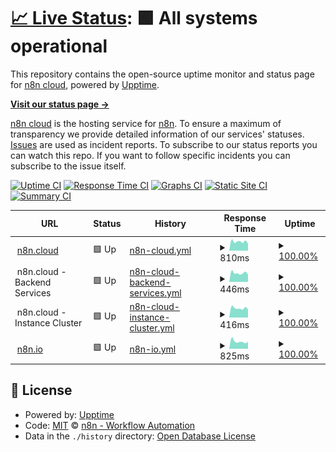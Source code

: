# [📈 Live Status](https://n8n-io.github.io/n8n-cloud-status): <!--live status--> **🟩 All systems operational**

This repository contains the open-source uptime monitor and status page for [n8n cloud](https://n8n.cloud), powered by [Upptime](https://github.com/upptime/upptime).

[**Visit our status page →**](https://n8n-io.github.io/n8n-cloud-status)

[n8n cloud](https://n8n.cloud) is the hosting service for [n8n](https://github.com/n8n-io/n8n). To ensure a maximum of transparency we provide detailed information of our services' statuses. [Issues](https://github.com/n8n-io/n8n-cloud-status/issues) are used as incident reports. To subscribe to our status reports you can watch this repo. If you want to follow specific incidents you can subscribe to the issue itself.

[![Uptime CI](https://github.com/n8n-io/n8n-cloud-status/workflows/Uptime%20CI/badge.svg)](https://github.com/upptime/upptime/actions?query=workflow%3A%22Uptime+CI%22)
[![Response Time CI](https://github.com/n8n-io/n8n-cloud-status/workflows/Response%20Time%20CI/badge.svg)](https://github.com/upptime/upptime/actions?query=workflow%3A%22Response+Time+CI%22)
[![Graphs CI](https://github.com/n8n-io/n8n-cloud-status/workflows/Graphs%20CI/badge.svg)](https://github.com/upptime/upptime/actions?query=workflow%3A%22Graphs+CI%22)
[![Static Site CI](https://github.com/n8n-io/n8n-cloud-status/workflows/Static%20Site%20CI/badge.svg)](https://github.com/upptime/upptime/actions?query=workflow%3A%22Static+Site+CI%22)
[![Summary CI](https://github.com/n8n-io/n8n-cloud-status/workflows/Summary%20CI/badge.svg)](https://github.com/upptime/upptime/actions?query=workflow%3A%22Summary+CI%22)

<!--start: status pages-->
<!-- This summary is generated by Upptime (https://github.com/upptime/upptime) -->
<!-- Do not edit this manually, your changes will be overwritten -->
<!-- prettier-ignore -->
| URL | Status | History | Response Time | Uptime |
| --- | ------ | ------- | ------------- | ------ |
| <img alt="" src="https://favicons.githubusercontent.com/app.n8n.cloud" height="13"> [n8n.cloud](https://app.n8n.cloud/login) | 🟩 Up | [n8n-cloud.yml](https://github.com/n8n-io/n8n-cloud-status/commits/HEAD/history/n8n-cloud.yml) | <details><summary><img alt="Response time graph" src="./graphs/n8n-cloud/response-time-week.png" height="20"> 810ms</summary><br><a href="https://status.n8n.cloud/history/n8n-cloud"><img alt="Response time 1189" src="https://img.shields.io/endpoint?url=https%3A%2F%2Fraw.githubusercontent.com%2Fn8n-io%2Fn8n-cloud-status%2FHEAD%2Fapi%2Fn8n-cloud%2Fresponse-time.json"></a><br><a href="https://status.n8n.cloud/history/n8n-cloud"><img alt="24-hour response time 857" src="https://img.shields.io/endpoint?url=https%3A%2F%2Fraw.githubusercontent.com%2Fn8n-io%2Fn8n-cloud-status%2FHEAD%2Fapi%2Fn8n-cloud%2Fresponse-time-day.json"></a><br><a href="https://status.n8n.cloud/history/n8n-cloud"><img alt="7-day response time 810" src="https://img.shields.io/endpoint?url=https%3A%2F%2Fraw.githubusercontent.com%2Fn8n-io%2Fn8n-cloud-status%2FHEAD%2Fapi%2Fn8n-cloud%2Fresponse-time-week.json"></a><br><a href="https://status.n8n.cloud/history/n8n-cloud"><img alt="30-day response time 908" src="https://img.shields.io/endpoint?url=https%3A%2F%2Fraw.githubusercontent.com%2Fn8n-io%2Fn8n-cloud-status%2FHEAD%2Fapi%2Fn8n-cloud%2Fresponse-time-month.json"></a><br><a href="https://status.n8n.cloud/history/n8n-cloud"><img alt="1-year response time 1157" src="https://img.shields.io/endpoint?url=https%3A%2F%2Fraw.githubusercontent.com%2Fn8n-io%2Fn8n-cloud-status%2FHEAD%2Fapi%2Fn8n-cloud%2Fresponse-time-year.json"></a></details> | <details><summary><a href="https://status.n8n.cloud/history/n8n-cloud">100.00%</a></summary><a href="https://status.n8n.cloud/history/n8n-cloud"><img alt="All-time uptime 100.00%" src="https://img.shields.io/endpoint?url=https%3A%2F%2Fraw.githubusercontent.com%2Fn8n-io%2Fn8n-cloud-status%2FHEAD%2Fapi%2Fn8n-cloud%2Fuptime.json"></a><br><a href="https://status.n8n.cloud/history/n8n-cloud"><img alt="24-hour uptime 100.00%" src="https://img.shields.io/endpoint?url=https%3A%2F%2Fraw.githubusercontent.com%2Fn8n-io%2Fn8n-cloud-status%2FHEAD%2Fapi%2Fn8n-cloud%2Fuptime-day.json"></a><br><a href="https://status.n8n.cloud/history/n8n-cloud"><img alt="7-day uptime 100.00%" src="https://img.shields.io/endpoint?url=https%3A%2F%2Fraw.githubusercontent.com%2Fn8n-io%2Fn8n-cloud-status%2FHEAD%2Fapi%2Fn8n-cloud%2Fuptime-week.json"></a><br><a href="https://status.n8n.cloud/history/n8n-cloud"><img alt="30-day uptime 100.00%" src="https://img.shields.io/endpoint?url=https%3A%2F%2Fraw.githubusercontent.com%2Fn8n-io%2Fn8n-cloud-status%2FHEAD%2Fapi%2Fn8n-cloud%2Fuptime-month.json"></a><br><a href="https://status.n8n.cloud/history/n8n-cloud"><img alt="1-year uptime 100.00%" src="https://img.shields.io/endpoint?url=https%3A%2F%2Fraw.githubusercontent.com%2Fn8n-io%2Fn8n-cloud-status%2FHEAD%2Fapi%2Fn8n-cloud%2Fuptime-year.json"></a></details>
| <img alt="" src="https://n8n.io/favicon.ico" height="13"> n8n.cloud - Backend Services | 🟩 Up | [n8n-cloud-backend-services.yml](https://github.com/n8n-io/n8n-cloud-status/commits/HEAD/history/n8n-cloud-backend-services.yml) | <details><summary><img alt="Response time graph" src="./graphs/n8n-cloud-backend-services/response-time-week.png" height="20"> 446ms</summary><br><a href="https://status.n8n.cloud/history/n8n-cloud-backend-services"><img alt="Response time 709" src="https://img.shields.io/endpoint?url=https%3A%2F%2Fraw.githubusercontent.com%2Fn8n-io%2Fn8n-cloud-status%2FHEAD%2Fapi%2Fn8n-cloud-backend-services%2Fresponse-time.json"></a><br><a href="https://status.n8n.cloud/history/n8n-cloud-backend-services"><img alt="24-hour response time 405" src="https://img.shields.io/endpoint?url=https%3A%2F%2Fraw.githubusercontent.com%2Fn8n-io%2Fn8n-cloud-status%2FHEAD%2Fapi%2Fn8n-cloud-backend-services%2Fresponse-time-day.json"></a><br><a href="https://status.n8n.cloud/history/n8n-cloud-backend-services"><img alt="7-day response time 446" src="https://img.shields.io/endpoint?url=https%3A%2F%2Fraw.githubusercontent.com%2Fn8n-io%2Fn8n-cloud-status%2FHEAD%2Fapi%2Fn8n-cloud-backend-services%2Fresponse-time-week.json"></a><br><a href="https://status.n8n.cloud/history/n8n-cloud-backend-services"><img alt="30-day response time 501" src="https://img.shields.io/endpoint?url=https%3A%2F%2Fraw.githubusercontent.com%2Fn8n-io%2Fn8n-cloud-status%2FHEAD%2Fapi%2Fn8n-cloud-backend-services%2Fresponse-time-month.json"></a><br><a href="https://status.n8n.cloud/history/n8n-cloud-backend-services"><img alt="1-year response time 695" src="https://img.shields.io/endpoint?url=https%3A%2F%2Fraw.githubusercontent.com%2Fn8n-io%2Fn8n-cloud-status%2FHEAD%2Fapi%2Fn8n-cloud-backend-services%2Fresponse-time-year.json"></a></details> | <details><summary><a href="https://status.n8n.cloud/history/n8n-cloud-backend-services">100.00%</a></summary><a href="https://status.n8n.cloud/history/n8n-cloud-backend-services"><img alt="All-time uptime 100.00%" src="https://img.shields.io/endpoint?url=https%3A%2F%2Fraw.githubusercontent.com%2Fn8n-io%2Fn8n-cloud-status%2FHEAD%2Fapi%2Fn8n-cloud-backend-services%2Fuptime.json"></a><br><a href="https://status.n8n.cloud/history/n8n-cloud-backend-services"><img alt="24-hour uptime 100.00%" src="https://img.shields.io/endpoint?url=https%3A%2F%2Fraw.githubusercontent.com%2Fn8n-io%2Fn8n-cloud-status%2FHEAD%2Fapi%2Fn8n-cloud-backend-services%2Fuptime-day.json"></a><br><a href="https://status.n8n.cloud/history/n8n-cloud-backend-services"><img alt="7-day uptime 100.00%" src="https://img.shields.io/endpoint?url=https%3A%2F%2Fraw.githubusercontent.com%2Fn8n-io%2Fn8n-cloud-status%2FHEAD%2Fapi%2Fn8n-cloud-backend-services%2Fuptime-week.json"></a><br><a href="https://status.n8n.cloud/history/n8n-cloud-backend-services"><img alt="30-day uptime 100.00%" src="https://img.shields.io/endpoint?url=https%3A%2F%2Fraw.githubusercontent.com%2Fn8n-io%2Fn8n-cloud-status%2FHEAD%2Fapi%2Fn8n-cloud-backend-services%2Fuptime-month.json"></a><br><a href="https://status.n8n.cloud/history/n8n-cloud-backend-services"><img alt="1-year uptime 100.00%" src="https://img.shields.io/endpoint?url=https%3A%2F%2Fraw.githubusercontent.com%2Fn8n-io%2Fn8n-cloud-status%2FHEAD%2Fapi%2Fn8n-cloud-backend-services%2Fuptime-year.json"></a></details>
| <img alt="" src="https://n8n.io/favicon.ico" height="13"> n8n.cloud - Instance Cluster | 🟩 Up | [n8n-cloud-instance-cluster.yml](https://github.com/n8n-io/n8n-cloud-status/commits/HEAD/history/n8n-cloud-instance-cluster.yml) | <details><summary><img alt="Response time graph" src="./graphs/n8n-cloud-instance-cluster/response-time-week.png" height="20"> 416ms</summary><br><a href="https://status.n8n.cloud/history/n8n-cloud-instance-cluster"><img alt="Response time 577" src="https://img.shields.io/endpoint?url=https%3A%2F%2Fraw.githubusercontent.com%2Fn8n-io%2Fn8n-cloud-status%2FHEAD%2Fapi%2Fn8n-cloud-instance-cluster%2Fresponse-time.json"></a><br><a href="https://status.n8n.cloud/history/n8n-cloud-instance-cluster"><img alt="24-hour response time 402" src="https://img.shields.io/endpoint?url=https%3A%2F%2Fraw.githubusercontent.com%2Fn8n-io%2Fn8n-cloud-status%2FHEAD%2Fapi%2Fn8n-cloud-instance-cluster%2Fresponse-time-day.json"></a><br><a href="https://status.n8n.cloud/history/n8n-cloud-instance-cluster"><img alt="7-day response time 416" src="https://img.shields.io/endpoint?url=https%3A%2F%2Fraw.githubusercontent.com%2Fn8n-io%2Fn8n-cloud-status%2FHEAD%2Fapi%2Fn8n-cloud-instance-cluster%2Fresponse-time-week.json"></a><br><a href="https://status.n8n.cloud/history/n8n-cloud-instance-cluster"><img alt="30-day response time 900" src="https://img.shields.io/endpoint?url=https%3A%2F%2Fraw.githubusercontent.com%2Fn8n-io%2Fn8n-cloud-status%2FHEAD%2Fapi%2Fn8n-cloud-instance-cluster%2Fresponse-time-month.json"></a><br><a href="https://status.n8n.cloud/history/n8n-cloud-instance-cluster"><img alt="1-year response time 594" src="https://img.shields.io/endpoint?url=https%3A%2F%2Fraw.githubusercontent.com%2Fn8n-io%2Fn8n-cloud-status%2FHEAD%2Fapi%2Fn8n-cloud-instance-cluster%2Fresponse-time-year.json"></a></details> | <details><summary><a href="https://status.n8n.cloud/history/n8n-cloud-instance-cluster">100.00%</a></summary><a href="https://status.n8n.cloud/history/n8n-cloud-instance-cluster"><img alt="All-time uptime 100.00%" src="https://img.shields.io/endpoint?url=https%3A%2F%2Fraw.githubusercontent.com%2Fn8n-io%2Fn8n-cloud-status%2FHEAD%2Fapi%2Fn8n-cloud-instance-cluster%2Fuptime.json"></a><br><a href="https://status.n8n.cloud/history/n8n-cloud-instance-cluster"><img alt="24-hour uptime 100.00%" src="https://img.shields.io/endpoint?url=https%3A%2F%2Fraw.githubusercontent.com%2Fn8n-io%2Fn8n-cloud-status%2FHEAD%2Fapi%2Fn8n-cloud-instance-cluster%2Fuptime-day.json"></a><br><a href="https://status.n8n.cloud/history/n8n-cloud-instance-cluster"><img alt="7-day uptime 100.00%" src="https://img.shields.io/endpoint?url=https%3A%2F%2Fraw.githubusercontent.com%2Fn8n-io%2Fn8n-cloud-status%2FHEAD%2Fapi%2Fn8n-cloud-instance-cluster%2Fuptime-week.json"></a><br><a href="https://status.n8n.cloud/history/n8n-cloud-instance-cluster"><img alt="30-day uptime 100.00%" src="https://img.shields.io/endpoint?url=https%3A%2F%2Fraw.githubusercontent.com%2Fn8n-io%2Fn8n-cloud-status%2FHEAD%2Fapi%2Fn8n-cloud-instance-cluster%2Fuptime-month.json"></a><br><a href="https://status.n8n.cloud/history/n8n-cloud-instance-cluster"><img alt="1-year uptime 100.00%" src="https://img.shields.io/endpoint?url=https%3A%2F%2Fraw.githubusercontent.com%2Fn8n-io%2Fn8n-cloud-status%2FHEAD%2Fapi%2Fn8n-cloud-instance-cluster%2Fuptime-year.json"></a></details>
| <img alt="" src="https://favicons.githubusercontent.com/www.n8n.io" height="13"> [n8n.io](https://www.n8n.io) | 🟩 Up | [n8n-io.yml](https://github.com/n8n-io/n8n-cloud-status/commits/HEAD/history/n8n-io.yml) | <details><summary><img alt="Response time graph" src="./graphs/n8n-io/response-time-week.png" height="20"> 825ms</summary><br><a href="https://status.n8n.cloud/history/n8n-io"><img alt="Response time 1065" src="https://img.shields.io/endpoint?url=https%3A%2F%2Fraw.githubusercontent.com%2Fn8n-io%2Fn8n-cloud-status%2FHEAD%2Fapi%2Fn8n-io%2Fresponse-time.json"></a><br><a href="https://status.n8n.cloud/history/n8n-io"><img alt="24-hour response time 850" src="https://img.shields.io/endpoint?url=https%3A%2F%2Fraw.githubusercontent.com%2Fn8n-io%2Fn8n-cloud-status%2FHEAD%2Fapi%2Fn8n-io%2Fresponse-time-day.json"></a><br><a href="https://status.n8n.cloud/history/n8n-io"><img alt="7-day response time 825" src="https://img.shields.io/endpoint?url=https%3A%2F%2Fraw.githubusercontent.com%2Fn8n-io%2Fn8n-cloud-status%2FHEAD%2Fapi%2Fn8n-io%2Fresponse-time-week.json"></a><br><a href="https://status.n8n.cloud/history/n8n-io"><img alt="30-day response time 1028" src="https://img.shields.io/endpoint?url=https%3A%2F%2Fraw.githubusercontent.com%2Fn8n-io%2Fn8n-cloud-status%2FHEAD%2Fapi%2Fn8n-io%2Fresponse-time-month.json"></a><br><a href="https://status.n8n.cloud/history/n8n-io"><img alt="1-year response time 1086" src="https://img.shields.io/endpoint?url=https%3A%2F%2Fraw.githubusercontent.com%2Fn8n-io%2Fn8n-cloud-status%2FHEAD%2Fapi%2Fn8n-io%2Fresponse-time-year.json"></a></details> | <details><summary><a href="https://status.n8n.cloud/history/n8n-io">100.00%</a></summary><a href="https://status.n8n.cloud/history/n8n-io"><img alt="All-time uptime 100.00%" src="https://img.shields.io/endpoint?url=https%3A%2F%2Fraw.githubusercontent.com%2Fn8n-io%2Fn8n-cloud-status%2FHEAD%2Fapi%2Fn8n-io%2Fuptime.json"></a><br><a href="https://status.n8n.cloud/history/n8n-io"><img alt="24-hour uptime 100.00%" src="https://img.shields.io/endpoint?url=https%3A%2F%2Fraw.githubusercontent.com%2Fn8n-io%2Fn8n-cloud-status%2FHEAD%2Fapi%2Fn8n-io%2Fuptime-day.json"></a><br><a href="https://status.n8n.cloud/history/n8n-io"><img alt="7-day uptime 100.00%" src="https://img.shields.io/endpoint?url=https%3A%2F%2Fraw.githubusercontent.com%2Fn8n-io%2Fn8n-cloud-status%2FHEAD%2Fapi%2Fn8n-io%2Fuptime-week.json"></a><br><a href="https://status.n8n.cloud/history/n8n-io"><img alt="30-day uptime 100.00%" src="https://img.shields.io/endpoint?url=https%3A%2F%2Fraw.githubusercontent.com%2Fn8n-io%2Fn8n-cloud-status%2FHEAD%2Fapi%2Fn8n-io%2Fuptime-month.json"></a><br><a href="https://status.n8n.cloud/history/n8n-io"><img alt="1-year uptime 100.00%" src="https://img.shields.io/endpoint?url=https%3A%2F%2Fraw.githubusercontent.com%2Fn8n-io%2Fn8n-cloud-status%2FHEAD%2Fapi%2Fn8n-io%2Fuptime-year.json"></a></details>

<!--end: status pages-->

## 📄 License

- Powered by: [Upptime](https://github.com/upptime/upptime)
- Code: [MIT](./LICENSE) © [n8n - Workflow Automation](https://n8n.io)
- Data in the `./history` directory: [Open Database License](https://opendatacommons.org/licenses/odbl/1-0/)
